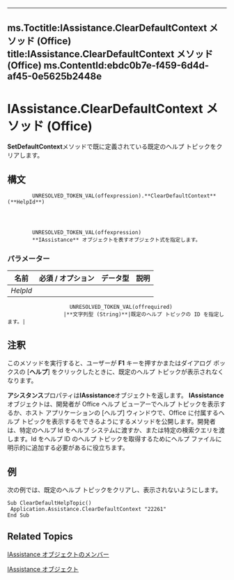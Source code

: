 

---
ms.Toctitle:IAssistance.ClearDefaultContext メソッド (Office)
title:IAssistance.ClearDefaultContext メソッド (Office)
ms.ContentId:ebdc0b7e-f459-6d4d-af45-0e5625b2448e
---
# IAssistance.ClearDefaultContext メソッド (Office)




**SetDefaultContext**メソッドで既に定義されている既定のヘルプ トピックをクリアします。

## 構文

            UNRESOLVED_TOKEN_VAL(offexpression).**ClearDefaultContext**(**HelpId**)




            UNRESOLVED_TOKEN_VAL(offexpression)
            **IAssistance** オブジェクトを表すオブジェクト式を指定します。

### パラメーター

|**名前**|**必須 / オプション**|**データ型**|**説明**|
|---|---|---|---|
|*HelpId*|
                        UNRESOLVED_TOKEN_VAL(offrequired)
                      |**文字列型 (String)**|既定のヘルプ トピックの ID を指定します。|





## 注釈
このメソッドを実行すると、ユーザーが **F1** キーを押すかまたはダイアログ ボックスの [**ヘルプ**] をクリックしたときに、既定のヘルプ トピックが表示されなくなります。



**アシスタンス**プロパティは**IAssistance**オブジェクトを返します。 **IAssistance**オブジェクトは、開発者が Office ヘルプ ビューアーでヘルプ トピックを表示するか、ホスト アプリケーションの [ヘルプ] ウィンドウで、Office に付属するヘルプ トピックを表示するをできるようにするメソッドを公開します。開発者は、特定のヘルプ Id をヘルプ システムに渡すか、または特定の検索クエリを渡します。Id をヘルプ ID のヘルプ トピックを取得するためにヘルプ ファイルに明示的に追加する必要があるに役立ちます。



## 例
次の例では、既定のヘルプ トピックをクリアし、表示されないようにします。

```vba
Sub ClearDefaultHelpTopic() 
 Application.Assistance.ClearDefaultContext "22261" 
End Sub
```




## Related Topics

[IAssistance オブジェクトのメンバー](1f5ae2ce-e24a-4377-6591-86504cba749f.md)

[IAssistance オブジェクト](c8327d45-a6a2-dc4c-67f0-d02598eb60ba.md)





